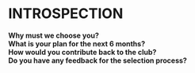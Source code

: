 # INTROSPECTION
**Why must we choose you?**<br />
**What is your plan for the next 6 months?**<br />
**How would you contribute back to the club?**<br /> 
**Do you have any feedback for the selection process?**<br />
